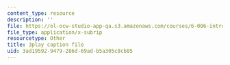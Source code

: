 ```yaml
---
content_type: resource
description: ''
file: https://ol-ocw-studio-app-qa.s3.amazonaws.com/courses/6-006-introduction-to-algorithms-fall-2011/3ad195929479286d69adb5a305c8cb85_ocZMDMZwhCY.srt
file_type: application/x-subrip
resourcetype: Other
title: 3play caption file
uid: 3ad19592-9479-286d-69ad-b5a305c8cb85
---
```

